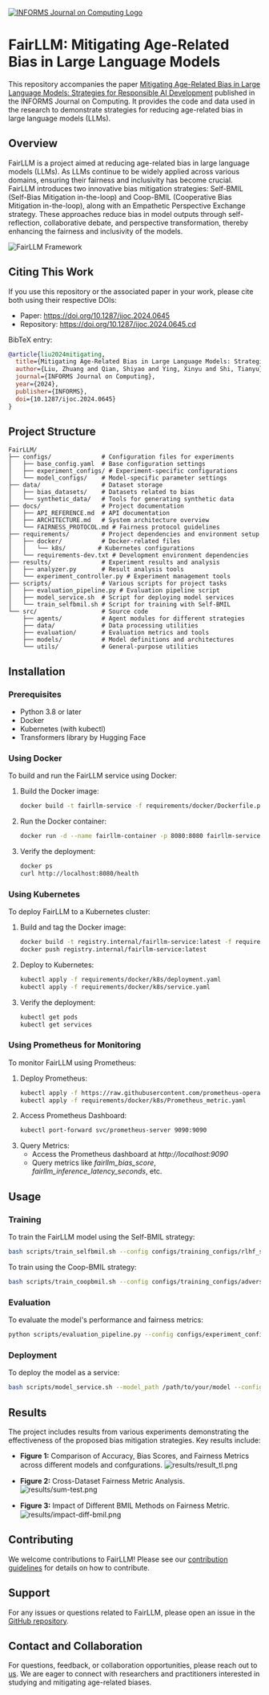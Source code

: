 [![INFORMS Journal on Computing Logo](https://INFORMSJoC.github.io/logos/INFORMS_Journal_on_Computing_Header.jpg)](https://pubsonline.informs.org/journal/ijoc)

# FairLLM: Mitigating Age-Related Bias in Large Language Models

This repository accompanies the paper [Mitigating Age-Related Bias in Large Language Models: Strategies for Responsible AI Development](https://doi.org/10.1287/ijoc.2024.0645) published in the INFORMS Journal on Computing. It provides the code and data used in the research to demonstrate strategies for reducing age-related bias in large language models (LLMs).

## Overview
FairLLM is a project aimed at reducing age-related bias in large language models (LLMs). As LLMs continue to be widely applied across various domains, ensuring their fairness and inclusivity has become crucial. FairLLM introduces two innovative bias mitigation strategies: Self-BMIL (Self-Bias Mitigation in-the-loop) and Coop-BMIL (Cooperative Bias Mitigation in-the-loop), along with an Empathetic Perspective Exchange strategy. These approaches reduce bias in model outputs through self-reflection, collaborative debate, and perspective transformation, thereby enhancing the fairness and inclusivity of the models.

![FairLLM Framework](results/BMIL.png)

## Citing This Work
If you use this repository or the associated paper in your work, please cite both using their respective DOIs:

- Paper: https://doi.org/10.1287/ijoc.2024.0645
- Repository: https://doi.org/10.1287/ijoc.2024.0645.cd

BibTeX entry:
```bibtex
@article{liu2024mitigating,
  title={Mitigating Age-Related Bias in Large Language Models: Strategies for Responsible AI Development},
  author={Liu, Zhuang and Qian, Shiyao and Ying, Xinyu and Shi, Tianyu},
  journal={INFORMS Journal on Computing},
  year={2024},
  publisher={INFORMS},
  doi={10.1287/ijoc.2024.0645}
}
```

## Project Structure
```
FairLLM/
├── configs/              # Configuration files for experiments
│   ├── base_config.yaml  # Base configuration settings
│   ├── experiment_configs/ # Experiment-specific configurations
│   └── model_configs/    # Model-specific parameter settings
├── data/                 # Dataset storage
│   ├── bias_datasets/    # Datasets related to bias
│   └── synthetic_data/   # Tools for generating synthetic data
├── docs/                 # Project documentation
│   ├── API_REFERENCE.md  # API documentation
│   ├── ARCHITECTURE.md   # System architecture overview
│   └── FAIRNESS_PROTOCOL.md # Fairness protocol guidelines
├── requirements/         # Project dependencies and environment setup
│   ├── docker/           # Docker-related files
│   │   └── k8s/         # Kubernetes configurations
│   └── requirements-dev.txt # Development environment dependencies
├── results/              # Experiment results and analysis
│   ├── analyzer.py       # Result analysis tools
│   └── experiment_controller.py # Experiment management tools
├── scripts/              # Various scripts for project tasks
│   ├── evaluation_pipeline.py # Evaluation pipeline script
│   ├── model_service.sh  # Script for deploying model services
│   └── train_selfbmil.sh # Script for training with Self-BMIL
└── src/                  # Source code
    ├── agents/           # Agent modules for different strategies
    ├── data/             # Data processing utilities
    ├── evaluation/       # Evaluation metrics and tools
    ├── models/           # Model definitions and architectures
    └── utils/            # General-purpose utilities
```

## Installation

### Prerequisites
   - Python 3.8 or later
   - Docker
   - Kubernetes (with kubectl)
   - Transformers library by Hugging Face
   
### Using Docker
To build and run the FairLLM service using Docker:
1. Build the Docker image:
   ```bash
   docker build -t fairllm-service -f requirements/docker/Dockerfile.prod .
2. Run the Docker container:
   ```bash
   docker run -d --name fairllm-container -p 8080:8080 fairllm-service
3. Verify the deployment:
   ```bash
   docker ps
   curl http://localhost:8080/health
### Using Kubernetes
To deploy FairLLM to a Kubernetes cluster:
1. Build and tag the Docker image:
   ```bash
   docker build -t registry.internal/fairllm-service:latest -f requirements/docker/Dockerfile.prod .
   docker push registry.internal/fairllm-service:latest
2. Deploy to Kubernetes:
   ```bash
   kubectl apply -f requirements/docker/k8s/deployment.yaml
   kubectl apply -f requirements/docker/k8s/service.yaml
3. Verify the deployment:
   ```bash
   kubectl get pods
   kubectl get services
### Using Prometheus for Monitoring
To monitor FairLLM using Prometheus:
1. Deploy Prometheus:
   ```bash
   kubectl apply -f https://raw.githubusercontent.com/prometheus-operator/prometheus-operator/main/bundle.yaml
   kubectl apply -f requirements/docker/k8s/Prometheus_metric.yaml
2. Access Prometheus Dashboard:
   ```bash
   kubectl port-forward svc/prometheus-server 9090:9090
3. Query Metrics:
   - Access the Prometheus dashboard at *http://localhost:9090*
   - Query metrics like *fairllm_bias_score*, *fairllm_inference_latency_seconds*, etc.

## Usage
### Training
To train the FairLLM model using the Self-BMIL strategy:
   ```bash
   bash scripts/train_selfbmil.sh --config configs/training_configs/rlhf_selfbmil_train.yaml
   ```
To train using the Coop-BMIL strategy:
   ```bash
   bash scripts/train_coopbmil.sh --config configs/training_configs/adversarial_coopmil.yaml
   ```
### Evaluation
To evaluate the model's performance and fairness metrics:
   ```bash
   python scripts/evaluation_pipeline.py --config configs/experiment_configs/exp_bias_mitigation.yaml
   ```
### Deployment
To deploy the model as a service:
   ```bash
   bash scripts/model_service.sh --model_path /path/to/your/model --config_path configs/model_configs/llama3_8b_bmil.yaml
   ```

## Results

The project includes results from various experiments demonstrating the effectiveness of the proposed bias mitigation strategies. Key results include:

- **Figure 1:** Comparison of Accuracy, Bias Scores, and Fairness Metrics across diﬀerent models and confgurations.
  ![results/result_tl.png](results/result_tl.png)

- **Figure 2:** Cross-Dataset Fairness Metric Analysis.
  ![results/sum-test.png](results/fairness-metric-analysis.png)

- **Figure 3:** Impact of Diﬀerent BMIL Methods on Fairness Metric.
  ![results/impact-diff-bmil.png](results/impact-diff-bmil.png)

## Contributing
We welcome contributions to FairLLM! Please see our [contribution guidelines](CONTRIBUTING.md) for details on how to contribute.

## Support
For any issues or questions related to FairLLM, please open an issue in the [GitHub repository](https://github.com/INFORMSJoC/2024.0645).

## Contact and Collaboration
For questions, feedback, or collaboration opportunities, please reach out to [us](liuzhuang@dufe.edu.cn). We are eager to connect with researchers and practitioners interested in studying and mitigating age-related biases.
